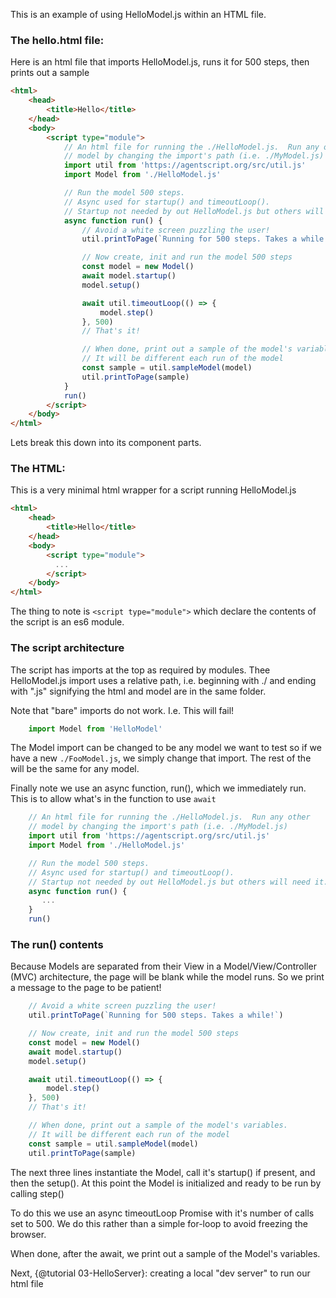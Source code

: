 This is an example of using HelloModel.js within an HTML file.

### The hello.html file:

Here is an html file that imports HelloModel.js, runs it for 500 steps, then prints out a sample
```html
<html>
    <head>
        <title>Hello</title>
    </head>
    <body>
        <script type="module">
            // An html file for running the ./HelloModel.js.  Run any other
            // model by changing the import's path (i.e. ./MyModel.js)
            import util from 'https://agentscript.org/src/util.js'
            import Model from './HelloModel.js'

            // Run the model 500 steps.
            // Async used for startup() and timeoutLoop().
            // Startup not needed by out HelloModel.js but others will need it.
            async function run() {
                // Avoid a white screen puzzling the user!
                util.printToPage(`Running for 500 steps. Takes a while!`)

                // Now create, init and run the model 500 steps
                const model = new Model()
                await model.startup()
                model.setup()

                await util.timeoutLoop(() => {
                    model.step()
                }, 500)
                // That's it!

                // When done, print out a sample of the model's variables.
                // It will be different each run of the model
                const sample = util.sampleModel(model)
                util.printToPage(sample)
            }
            run()
        </script>
    </body>
</html>
```
Lets break this down into its component parts.

### The HTML:

This is a very minimal html wrapper for a script running HelloModel.js
```html
<html>
    <head>
        <title>Hello</title>
    </head>
    <body>
        <script type="module">
          ...
        </script>
    </body>
</html>
```

The thing to note is `<script type="module">` which declare the contents of the script is an es6 module.

### The script architecture

The script has imports at the top as required by modules. Thee HelloModel.js import uses a relative path, i.e. beginning with ./ and ending with ".js" signifying the html and model are in the same folder.

Note that "bare" imports do not work. I.e. This will fail!
```javascript
    import Model from 'HelloModel'
```

The Model import can be changed to be any model we want to test so if we have a new `./FooModel.js`, we simply change that import. The rest of the will be the same for any model.

Finally note we use an async function, run(), which we immediately run. This is to allow what's in the function to use `await`
```javascript
    // An html file for running the ./HelloModel.js.  Run any other
    // model by changing the import's path (i.e. ./MyModel.js)
    import util from 'https://agentscript.org/src/util.js'
    import Model from './HelloModel.js'

    // Run the model 500 steps.
    // Async used for startup() and timeoutLoop().
    // Startup not needed by out HelloModel.js but others will need it.
    async function run() {
       ...
    }
    run()
```

### The run() contents

Because Models are separated from their View in a Model/View/Controller (MVC) architecture, the page will be blank while the model runs. So we print a message to the page to be patient!
```javascript
    // Avoid a white screen puzzling the user!
    util.printToPage(`Running for 500 steps. Takes a while!`)

    // Now create, init and run the model 500 steps
    const model = new Model()
    await model.startup()
    model.setup()

    await util.timeoutLoop(() => {
        model.step()
    }, 500)
    // That's it!

    // When done, print out a sample of the model's variables.
    // It will be different each run of the model
    const sample = util.sampleModel(model)
    util.printToPage(sample)
```
The next three lines instantiate the Model, call it's startup() if present, and then the setup(). At this point the Model is initialized and ready to be run by calling step()

To do this we use an async timeoutLoop Promise with it's number of calls set to 500. We do this rather than a simple for-loop to avoid freezing the browser.

When done, after the await, we print out a sample of the Model's variables.

Next, {@tutorial 03-HelloServer}: creating a local "dev server" to run our html file
